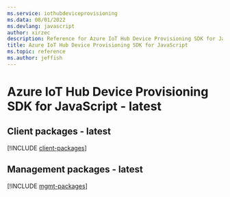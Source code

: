 ```yaml
---
ms.service: iothubdeviceprovisioning
ms.data: 08/01/2022
ms.devlang: javascript
author: xirzec
description: Reference for Azure IoT Hub Device Provisioning SDK for JavaScript
title: Azure IoT Hub Device Provisioning SDK for JavaScript
ms.topic: reference
ms.author: jeffish
---
```

# Azure IoT Hub Device Provisioning SDK for JavaScript - latest

## Client packages - latest
[!INCLUDE [client-packages](iot-hub-device-provisioning-client-index.md)]
## Management packages - latest
[!INCLUDE [mgmt-packages](iot-hub-device-provisioning-mgmt-index.md)]